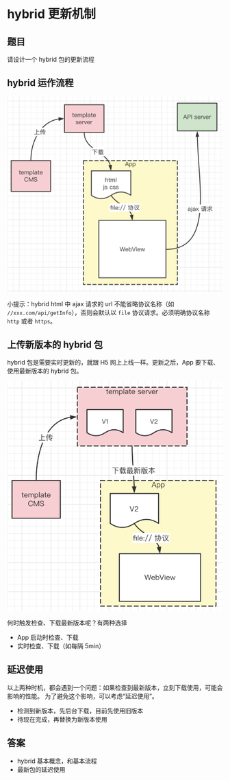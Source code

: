 # hybrid 更新机制

## 题目

请设计一个 hybrid 包的更新流程

## hybrid 运作流程

![](./img/hybrid1.png)

小提示：hybrid html 中 ajax 请求的 url 不能省略协议名称（如 `//xxx.com/api/getInfo`），否则会默认以 `file` 协议请求。必须明确协议名称 `http` 或者 `https`。

## 上传新版本的 hybrid 包

hybrid 包是需要实时更新的，就跟 H5 网上上线一样。更新之后，App 要下载、使用最新版本的 hybrid 包。

![](./img/hybrid2.png)

何时触发检查、下载最新版本呢？有两种选择
- App 启动时检查、下载
- 实时检查、下载（如每隔 5min）

## 延迟使用

以上两种时机，都会遇到一个问题：如果检查到最新版本，立刻下载使用，可能会影响的性能。
为了避免这个影响，可以考虑“延迟使用”。
- 检测到新版本，先后台下载，目前先使用旧版本
- 待现在完成，再替换为新版本使用

## 答案

- hybrid 基本概念，和基本流程
- 最新包的延迟使用
